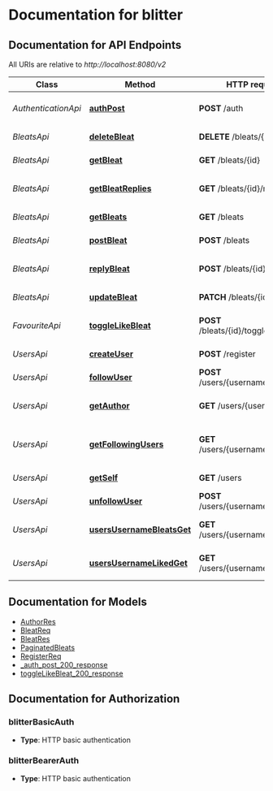 # Documentation for blitter

<a name="documentation-for-api-endpoints"></a>
## Documentation for API Endpoints

All URIs are relative to *http://localhost:8080/v2*

| Class | Method | HTTP request | Description |
|------------ | ------------- | ------------- | -------------|
| *AuthenticationApi* | [**authPost**](Apis/AuthenticationApi.md#authpost) | **POST** /auth | Returns the JWT once authenticated |
| *BleatsApi* | [**deleteBleat**](Apis/BleatsApi.md#deletebleat) | **DELETE** /bleats/{id} | Delete a bleat by id |
*BleatsApi* | [**getBleat**](Apis/BleatsApi.md#getbleat) | **GET** /bleats/{id} | Get a bleat by id |
*BleatsApi* | [**getBleatReplies**](Apis/BleatsApi.md#getbleatreplies) | **GET** /bleats/{id}/reply | Get a list of replies to a bleat by id |
*BleatsApi* | [**getBleats**](Apis/BleatsApi.md#getbleats) | **GET** /bleats | Get a list of bleats |
*BleatsApi* | [**postBleat**](Apis/BleatsApi.md#postbleat) | **POST** /bleats | Creates a new bleat |
*BleatsApi* | [**replyBleat**](Apis/BleatsApi.md#replybleat) | **POST** /bleats/{id}/reply | Post a reply to a bleat by id |
*BleatsApi* | [**updateBleat**](Apis/BleatsApi.md#updatebleat) | **PATCH** /bleats/{id} | Update a bleat by id |
| *FavouriteApi* | [**toggleLikeBleat**](Apis/FavouriteApi.md#togglelikebleat) | **POST** /bleats/{id}/toggleLike | Toggle the like for a bleat by id |
| *UsersApi* | [**createUser**](Apis/UsersApi.md#createuser) | **POST** /register | Creates a new user |
*UsersApi* | [**followUser**](Apis/UsersApi.md#followuser) | **POST** /users/{username}/follow | Follow a user |
*UsersApi* | [**getAuthor**](Apis/UsersApi.md#getauthor) | **GET** /users/{username} | returns a specific author |
*UsersApi* | [**getFollowingUsers**](Apis/UsersApi.md#getfollowingusers) | **GET** /users/{username}/following | Get list of users the user is following |
*UsersApi* | [**getSelf**](Apis/UsersApi.md#getself) | **GET** /users | returns the current user |
*UsersApi* | [**unfollowUser**](Apis/UsersApi.md#unfollowuser) | **POST** /users/{username}/unfollow | Unfollow a user |
*UsersApi* | [**usersUsernameBleatsGet**](Apis/UsersApi.md#usersusernamebleatsget) | **GET** /users/{username}/bleats | Get a list of bleats posted by user |
*UsersApi* | [**usersUsernameLikedGet**](Apis/UsersApi.md#usersusernamelikedget) | **GET** /users/{username}/liked | Get a list of bleats liked by user |


<a name="documentation-for-models"></a>
## Documentation for Models

 - [AuthorRes](./Models/AuthorRes.md)
 - [BleatReq](./Models/BleatReq.md)
 - [BleatRes](./Models/BleatRes.md)
 - [PaginatedBleats](./Models/PaginatedBleats.md)
 - [RegisterReq](./Models/RegisterReq.md)
 - [_auth_post_200_response](./Models/_auth_post_200_response.md)
 - [toggleLikeBleat_200_response](./Models/toggleLikeBleat_200_response.md)


<a name="documentation-for-authorization"></a>
## Documentation for Authorization

<a name="blitterBasicAuth"></a>
### blitterBasicAuth

- **Type**: HTTP basic authentication

<a name="blitterBearerAuth"></a>
### blitterBearerAuth

- **Type**: HTTP basic authentication

